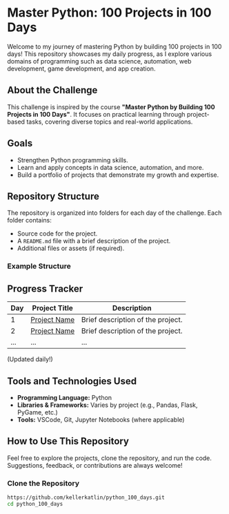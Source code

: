 # Master Python: 100 Projects in 100 Days

Welcome to my journey of mastering Python by building 100 projects in 100 days! This repository showcases my daily progress, as I explore various domains of programming such as data science, automation, web development, game development, and app creation.

## About the Challenge

This challenge is inspired by the course **"Master Python by Building 100 Projects in 100 Days"**. It focuses on practical learning through project-based tasks, covering diverse topics and real-world applications.

## Goals
- Strengthen Python programming skills.
- Learn and apply concepts in data science, automation, and more.
- Build a portfolio of projects that demonstrate my growth and expertise.

## Repository Structure

The repository is organized into folders for each day of the challenge. Each folder contains:
- Source code for the project.
- A `README.md` file with a brief description of the project.
- Additional files or assets (if required).

### Example Structure

## Progress Tracker

| Day | Project Title | Description |
|-----|---------------|-------------|
| 1   | [Project Name](link) | Brief description of the project. |
| 2   | [Project Name](link) | Brief description of the project. |
| ... | ...           | ...         |

(Updated daily!)

## Tools and Technologies Used
- **Programming Language:** Python
- **Libraries & Frameworks:** Varies by project (e.g., Pandas, Flask, PyGame, etc.)
- **Tools:** VSCode, Git, Jupyter Notebooks (where applicable)

## How to Use This Repository
Feel free to explore the projects, clone the repository, and run the code. Suggestions, feedback, or contributions are always welcome!

### Clone the Repository
```bash
https://github.com/kellerkatlin/python_100_days.git
cd python_100_days
